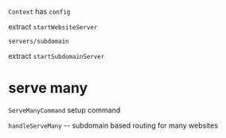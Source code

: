 `Context` has `config`

extract `startWebsiteServer`

`servers/subdomain`

extract `startSubdomainServer`

# serve many

`ServeManyCommand` setup command

`handleServeMany` -- subdomain based routing for many websites
